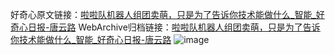 好奇心原文链接：[啦啦队机器人组团卖萌，只是为了告诉你技术能做什么_智能_好奇心日报-唐云路](https://www.qdaily.com/articles/2616.html)
WebArchive归档链接：[啦啦队机器人组团卖萌，只是为了告诉你技术能做什么_智能_好奇心日报-唐云路](http://web.archive.org/web/20190623151253/https://www.qdaily.com/articles/2616.html)
![image](http://ww3.sinaimg.cn/large/007d5XDply1g3v6d9gkp3j30u032b4qp)